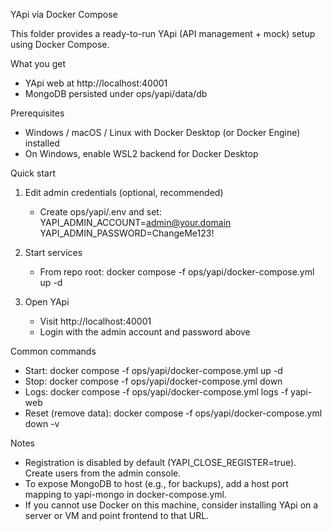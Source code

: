 YApi via Docker Compose

This folder provides a ready-to-run YApi (API management + mock) setup using Docker Compose.

What you get
- YApi web at http://localhost:40001
- MongoDB persisted under ops/yapi/data/db

Prerequisites
- Windows / macOS / Linux with Docker Desktop (or Docker Engine) installed
- On Windows, enable WSL2 backend for Docker Desktop

Quick start
1) Edit admin credentials (optional, recommended)
   - Create ops/yapi/.env and set:
     YAPI_ADMIN_ACCOUNT=admin@your.domain
     YAPI_ADMIN_PASSWORD=ChangeMe123!

2) Start services
   - From repo root: docker compose -f ops/yapi/docker-compose.yml up -d

3) Open YApi
   - Visit http://localhost:40001
   - Login with the admin account and password above

Common commands
- Start: docker compose -f ops/yapi/docker-compose.yml up -d
- Stop: docker compose -f ops/yapi/docker-compose.yml down
- Logs: docker compose -f ops/yapi/docker-compose.yml logs -f yapi-web
- Reset (remove data): docker compose -f ops/yapi/docker-compose.yml down -v

Notes
- Registration is disabled by default (YAPI_CLOSE_REGISTER=true). Create users from the admin console.
- To expose MongoDB to host (e.g., for backups), add a host port mapping to yapi-mongo in docker-compose.yml.
- If you cannot use Docker on this machine, consider installing YApi on a server or VM and point frontend to that URL.

